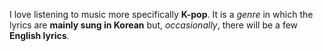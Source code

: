 I love listening to music more specifically **K-pop**. It is a *genre* in which the lyrics are __mainly sung in Korean__ but, *occasionally*, there will be a few **English lyrics**.
